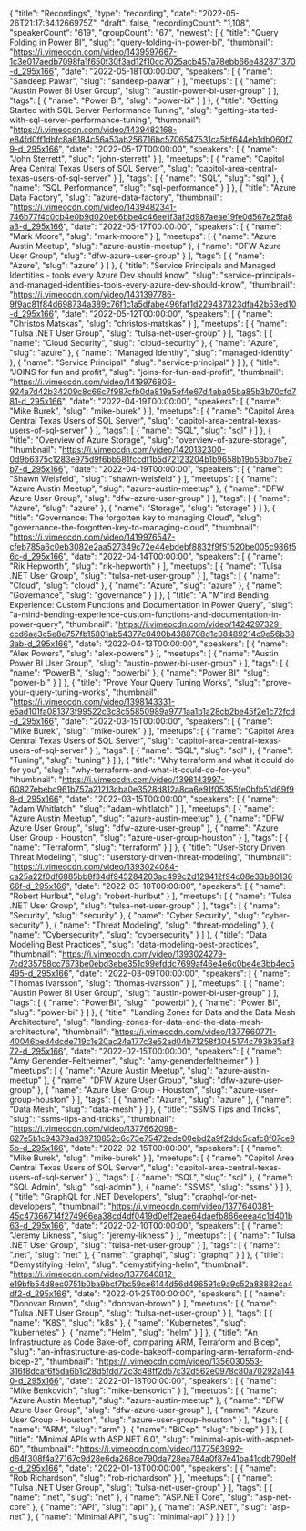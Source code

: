 {
  "title": "Recordings",
  "type": "recording",
  "date": "2022-05-26T21:17:34.1266975Z",
  "draft": false,
  "recordingCount": "1,108",
  "speakerCount": "619",
  "groupCount": "67",
  "newest": [
    {
      "title": "Query Folding in Power BI",
      "slug": "query-folding-in-power-bi",
      "thumbnail": "https://i.vimeocdn.com/video/1439597667-1c3e017aedb7098fa1f650f30f3ad12f10cc7025acb457a78ebb66e482871370-d_295x166",
      "date": "2022-05-18T00:00:00",
      "speakers": [
        {
          "name": "Sandeep Pawar",
          "slug": "sandeep-pawar"
        }
      ],
      "meetups": [
        {
          "name": "Austin Power BI User Group",
          "slug": "austin-power-bi-user-group"
        }
      ],
      "tags": [
        {
          "name": "Power BI",
          "slug": "power-bi"
        }
      ]
    },
    {
      "title": "Getting Started with SQL Server Performance Tuning",
      "slug": "getting-started-with-sql-server-performance-tuning",
      "thumbnail": "https://i.vimeocdn.com/video/1439482168-e84fd0ff1dbfc8a6184c56a53ab256716bc5706547531ca5bf644eb1db060f79-d_295x166",
      "date": "2022-05-17T00:00:00",
      "speakers": [
        {
          "name": "John Sterrett",
          "slug": "john-sterrett"
        }
      ],
      "meetups": [
        {
          "name": "Capitol Area Central Texas Users of SQL Server",
          "slug": "capitol-area-central-texas-users-of-sql-server"
        }
      ],
      "tags": [
        {
          "name": "SQL",
          "slug": "sql"
        },
        {
          "name": "SQL Performance",
          "slug": "sql-performance"
        }
      ]
    },
    {
      "title": "Azure Data Factory",
      "slug": "azure-data-factory",
      "thumbnail": "https://i.vimeocdn.com/video/1439482341-746b77f4c0cb4e0b9d020eb6bbe4c46ee1f3af3d987aeae19fe0d567e25fa8a3-d_295x166",
      "date": "2022-05-17T00:00:00",
      "speakers": [
        {
          "name": "Mark Moore",
          "slug": "mark-moore"
        }
      ],
      "meetups": [
        {
          "name": "Azure Austin Meetup",
          "slug": "azure-austin-meetup"
        },
        {
          "name": "DFW Azure User Group",
          "slug": "dfw-azure-user-group"
        }
      ],
      "tags": [
        {
          "name": "Azure",
          "slug": "azure"
        }
      ]
    },
    {
      "title": "Service Principals and Managed Identities - tools every Azure Dev should know",
      "slug": "service-principals-and-managed-identities-tools-every-azure-dev-should-know",
      "thumbnail": "https://i.vimeocdn.com/video/1431397786-9f9ac81f84d698734a389c76f1c1a5dfabe496faf1d229437323dfa42b53ed10-d_295x166",
      "date": "2022-05-12T00:00:00",
      "speakers": [
        {
          "name": "Christos Matskas",
          "slug": "christos-matskas"
        }
      ],
      "meetups": [
        {
          "name": "Tulsa .NET User Group",
          "slug": "tulsa-net-user-group"
        }
      ],
      "tags": [
        {
          "name": "Cloud Security",
          "slug": "cloud-security"
        },
        {
          "name": "Azure",
          "slug": "azure"
        },
        {
          "name": "Managed Identity",
          "slug": "managed-identity"
        },
        {
          "name": "Service Principal",
          "slug": "service-principal"
        }
      ]
    },
    {
      "title": "JOINS for fun and profit",
      "slug": "joins-for-fun-and-profit",
      "thumbnail": "https://i.vimeocdn.com/video/1419976806-924a7d42b34209c8c66c7f987cfb0da819a5ef4e67d4aba05ba85b3b70cfd781-d_295x166",
      "date": "2022-04-19T00:00:00",
      "speakers": [
        {
          "name": "Mike Burek",
          "slug": "mike-burek"
        }
      ],
      "meetups": [
        {
          "name": "Capitol Area Central Texas Users of SQL Server",
          "slug": "capitol-area-central-texas-users-of-sql-server"
        }
      ],
      "tags": [
        {
          "name": "SQL",
          "slug": "sql"
        }
      ]
    },
    {
      "title": "Overview of Azure Storage",
      "slug": "overview-of-azure-storage",
      "thumbnail": "https://i.vimeocdn.com/video/1420132300-0d9b6375c1283e975d9f6bb581fccdf1b5d72123204b1b9658b19b53bb7be7b7-d_295x166",
      "date": "2022-04-19T00:00:00",
      "speakers": [
        {
          "name": "Shawn Weisfeld",
          "slug": "shawn-weisfeld"
        }
      ],
      "meetups": [
        {
          "name": "Azure Austin Meetup",
          "slug": "azure-austin-meetup"
        },
        {
          "name": "DFW Azure User Group",
          "slug": "dfw-azure-user-group"
        }
      ],
      "tags": [
        {
          "name": "Azure",
          "slug": "azure"
        },
        {
          "name": "Storage",
          "slug": "storage"
        }
      ]
    },
    {
      "title": "Governance: The forgotten key to managing Cloud",
      "slug": "governance-the-forgotten-key-to-managing-cloud",
      "thumbnail": "https://i.vimeocdn.com/video/1419976547-cfeb785a6c0eb3082e2aa527349c72e44ebdebf8832f9f51520be005c986f56c-d_295x166",
      "date": "2022-04-14T00:00:00",
      "speakers": [
        {
          "name": "Rik Hepworth",
          "slug": "rik-hepworth"
        }
      ],
      "meetups": [
        {
          "name": "Tulsa .NET User Group",
          "slug": "tulsa-net-user-group"
        }
      ],
      "tags": [
        {
          "name": "Cloud",
          "slug": "cloud"
        },
        {
          "name": "Azure",
          "slug": "azure"
        },
        {
          "name": "Governance",
          "slug": "governance"
        }
      ]
    },
    {
      "title": "A \"M\"ind Bending Experience: Custom Functions and Documentation in Power Query",
      "slug": "a-mind-bending-experience-custom-functions-and-documentation-in-power-query",
      "thumbnail": "https://i.vimeocdn.com/video/1424297329-ccd6ae3c5e8e757fb15801ab54377c0490b4388708d1c08489214c9e56b383ab-d_295x166",
      "date": "2022-04-13T00:00:00",
      "speakers": [
        {
          "name": "Alex Powers",
          "slug": "alex-powers"
        }
      ],
      "meetups": [
        {
          "name": "Austin Power BI User Group",
          "slug": "austin-power-bi-user-group"
        }
      ],
      "tags": [
        {
          "name": "PowerBI",
          "slug": "powerbi"
        },
        {
          "name": "Power BI",
          "slug": "power-bi"
        }
      ]
    },
    {
      "title": "Prove Your Query Tuning Works",
      "slug": "prove-your-query-tuning-works",
      "thumbnail": "https://i.vimeocdn.com/video/1398143331-e5ad101fa081373f99522c3c8c55850989a9771aa1b1a28cb2be45f2e1c72fcd-d_295x166",
      "date": "2022-03-15T00:00:00",
      "speakers": [
        {
          "name": "Mike Burek",
          "slug": "mike-burek"
        }
      ],
      "meetups": [
        {
          "name": "Capitol Area Central Texas Users of SQL Server",
          "slug": "capitol-area-central-texas-users-of-sql-server"
        }
      ],
      "tags": [
        {
          "name": "SQL",
          "slug": "sql"
        },
        {
          "name": "Tuning",
          "slug": "tuning"
        }
      ]
    },
    {
      "title": "Why terraform and what it could do for you",
      "slug": "why-terraform-and-what-it-could-do-for-you",
      "thumbnail": "https://i.vimeocdn.com/video/1398143997-60827ebebc961b757a21213cba0e3528d812a8ca6e91f05355fe0bfb51d69f98-d_295x166",
      "date": "2022-03-15T00:00:00",
      "speakers": [
        {
          "name": "Adam Whitlatch",
          "slug": "adam-whitlatch"
        }
      ],
      "meetups": [
        {
          "name": "Azure Austin Meetup",
          "slug": "azure-austin-meetup"
        },
        {
          "name": "DFW Azure User Group",
          "slug": "dfw-azure-user-group"
        },
        {
          "name": "Azure User Group - Houston",
          "slug": "azure-user-group-houston"
        }
      ],
      "tags": [
        {
          "name": "Terraform",
          "slug": "terraform"
        }
      ]
    },
    {
      "title": "User-Story Driven Threat Modeling",
      "slug": "userstory-driven-threat-modeling",
      "thumbnail": "https://i.vimeocdn.com/video/1393024084-ca25a22f0df6885bb8f34df945284203ac499c2d129412f94c08e33b8013666f-d_295x166",
      "date": "2022-03-10T00:00:00",
      "speakers": [
        {
          "name": "Robert Hurlbut",
          "slug": "robert-hurlbut"
        }
      ],
      "meetups": [
        {
          "name": "Tulsa .NET User Group",
          "slug": "tulsa-net-user-group"
        }
      ],
      "tags": [
        {
          "name": "Security",
          "slug": "security"
        },
        {
          "name": "Cyber Security",
          "slug": "cyber-security"
        },
        {
          "name": "Threat Modeling",
          "slug": "threat-modeling"
        },
        {
          "name": "Cybersecurity",
          "slug": "cybersecurity"
        }
      ]
    },
    {
      "title": "Data Modeling Best Practices",
      "slug": "data-modeling-best-practices",
      "thumbnail": "https://i.vimeocdn.com/video/1393024279-7cd235758cc7673be0ebd3ebe351c99efddc7699af46e4e6c0be4e3bb4ec5495-d_295x166",
      "date": "2022-03-09T00:00:00",
      "speakers": [
        {
          "name": "Thomas Ivarsson",
          "slug": "thomas-ivarsson"
        }
      ],
      "meetups": [
        {
          "name": "Austin Power BI User Group",
          "slug": "austin-power-bi-user-group"
        }
      ],
      "tags": [
        {
          "name": "PowerBI",
          "slug": "powerbi"
        },
        {
          "name": "Power BI",
          "slug": "power-bi"
        }
      ]
    },
    {
      "title": "Landing Zones for Data and the Data Mesh Architecture",
      "slug": "landing-zones-for-data-and-the-data-mesh-architecture",
      "thumbnail": "https://i.vimeocdn.com/video/1377660771-40046bed4dcde719c1e20ac24a177c3e52ad04b71258f3045174c793b35af372-d_295x166",
      "date": "2022-02-15T00:00:00",
      "speakers": [
        {
          "name": "Amy Genender-Feltheimer",
          "slug": "amy-genenderfeltheimer"
        }
      ],
      "meetups": [
        {
          "name": "Azure Austin Meetup",
          "slug": "azure-austin-meetup"
        },
        {
          "name": "DFW Azure User Group",
          "slug": "dfw-azure-user-group"
        },
        {
          "name": "Azure User Group - Houston",
          "slug": "azure-user-group-houston"
        }
      ],
      "tags": [
        {
          "name": "Azure",
          "slug": "azure"
        },
        {
          "name": "Data Mesh",
          "slug": "data-mesh"
        }
      ]
    },
    {
      "title": "SSMS Tips and Tricks",
      "slug": "ssms-tips-and-tricks",
      "thumbnail": "https://i.vimeocdn.com/video/1377662098-627e5b1c94379ad39710852c6c73e75472ede00ebd2a9f2ddc5cafc8f07ce95b-d_295x166",
      "date": "2022-02-15T00:00:00",
      "speakers": [
        {
          "name": "Mike Burek",
          "slug": "mike-burek"
        }
      ],
      "meetups": [
        {
          "name": "Capitol Area Central Texas Users of SQL Server",
          "slug": "capitol-area-central-texas-users-of-sql-server"
        }
      ],
      "tags": [
        {
          "name": "SQL",
          "slug": "sql"
        },
        {
          "name": "SQL Admin",
          "slug": "sql-admin"
        },
        {
          "name": "SSMS",
          "slug": "ssms"
        }
      ]
    },
    {
      "title": "GraphQL for .NET Developers",
      "slug": "graphql-for-net-developers",
      "thumbnail": "https://i.vimeocdn.com/video/1377640381-45c47366714f274966ea38cd4df0419d0eff2eae64daefb866eeea4c1d401b63-d_295x166",
      "date": "2022-02-10T00:00:00",
      "speakers": [
        {
          "name": "Jeremy Likness",
          "slug": "jeremy-likness"
        }
      ],
      "meetups": [
        {
          "name": "Tulsa .NET User Group",
          "slug": "tulsa-net-user-group"
        }
      ],
      "tags": [
        {
          "name": ".net",
          "slug": "net"
        },
        {
          "name": "graphql",
          "slug": "graphql"
        }
      ]
    },
    {
      "title": "Demystifying Helm",
      "slug": "demystifying-helm",
      "thumbnail": "https://i.vimeocdn.com/video/1377640812-e19bfb54d8ec0751b0ba9bcf7bc59ce6144d56d496591c9a9c52a88882ca4df2-d_295x166",
      "date": "2022-01-25T00:00:00",
      "speakers": [
        {
          "name": "Donovan Brown",
          "slug": "donovan-brown"
        }
      ],
      "meetups": [
        {
          "name": "Tulsa .NET User Group",
          "slug": "tulsa-net-user-group"
        }
      ],
      "tags": [
        {
          "name": "K8S",
          "slug": "k8s"
        },
        {
          "name": "Kubernetes",
          "slug": "kubernetes"
        },
        {
          "name": "Helm",
          "slug": "helm"
        }
      ]
    },
    {
      "title": "An Infrastructure as Code Bake-off, comparing ARM, Terraform and Bicep",
      "slug": "an-infrastructure-as-code-bakeoff-comparing-arm-terraform-and-bicep-2",
      "thumbnail": "https://i.vimeocdn.com/video/1356030553-316f8dcaf6f5da6b1c28d5fdd72c3c48ff2d57c32d562e0978c80a70292a1440-d_295x166",
      "date": "2022-01-18T00:00:00",
      "speakers": [
        {
          "name": "Mike Benkovich",
          "slug": "mike-benkovich"
        }
      ],
      "meetups": [
        {
          "name": "Azure Austin Meetup",
          "slug": "azure-austin-meetup"
        },
        {
          "name": "DFW Azure User Group",
          "slug": "dfw-azure-user-group"
        },
        {
          "name": "Azure User Group - Houston",
          "slug": "azure-user-group-houston"
        }
      ],
      "tags": [
        {
          "name": "ARM",
          "slug": "arm"
        },
        {
          "name": "BiCep",
          "slug": "bicep"
        }
      ]
    },
    {
      "title": "Minimal APIs with ASP.NET 6.0",
      "slug": "minimal-apis-with-aspnet-60",
      "thumbnail": "https://i.vimeocdn.com/video/1377563992-d64f308f4a27167c9d28e6da268ce790da728ea784a0f87e41ba41cdb790e1fc-d_295x166",
      "date": "2022-01-13T00:00:00",
      "speakers": [
        {
          "name": "Rob Richardson",
          "slug": "rob-richardson"
        }
      ],
      "meetups": [
        {
          "name": "Tulsa .NET User Group",
          "slug": "tulsa-net-user-group"
        }
      ],
      "tags": [
        {
          "name": ".net",
          "slug": "net"
        },
        {
          "name": "ASP.NET Core",
          "slug": "asp-net-core"
        },
        {
          "name": "API",
          "slug": "api"
        },
        {
          "name": "ASP.NET",
          "slug": "asp-net"
        },
        {
          "name": "Minimal API",
          "slug": "minimal-api"
        }
      ]
    }
  ]
}